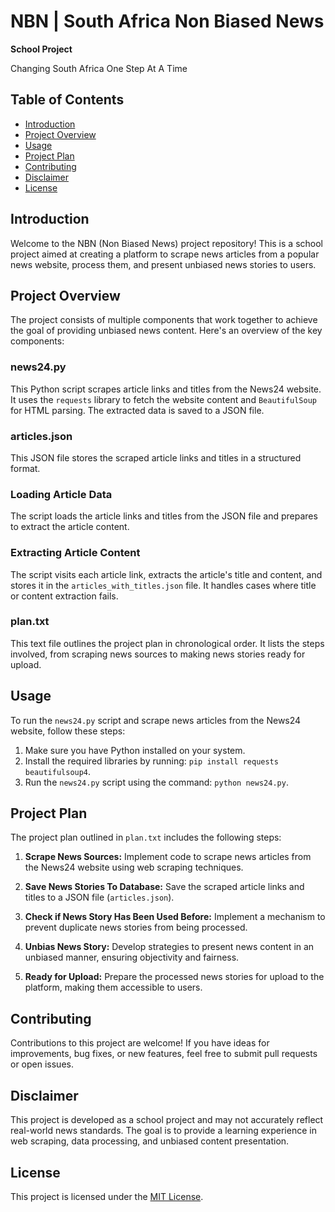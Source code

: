 # NBN | South Africa Non Biased News
**School Project**

Changing South Africa One Step At A Time

## Table of Contents
- [Introduction](#introduction)
- [Project Overview](#project-overview)
- [Usage](#usage)
- [Project Plan](#project-plan)
- [Contributing](#contributing)
- [Disclaimer](#disclaimer)
- [License](#license)

## Introduction
Welcome to the NBN (Non Biased News) project repository! This is a school project aimed at creating a platform to scrape news articles from a popular news website, process them, and present unbiased news stories to users.

## Project Overview
The project consists of multiple components that work together to achieve the goal of providing unbiased news content. Here's an overview of the key components:

### news24.py
This Python script scrapes article links and titles from the News24 website. It uses the `requests` library to fetch the website content and `BeautifulSoup` for HTML parsing. The extracted data is saved to a JSON file.

### articles.json
This JSON file stores the scraped article links and titles in a structured format.

### Loading Article Data
The script loads the article links and titles from the JSON file and prepares to extract the article content.

### Extracting Article Content
The script visits each article link, extracts the article's title and content, and stores it in the `articles_with_titles.json` file. It handles cases where title or content extraction fails.

### plan.txt
This text file outlines the project plan in chronological order. It lists the steps involved, from scraping news sources to making news stories ready for upload.

## Usage
To run the `news24.py` script and scrape news articles from the News24 website, follow these steps:

1. Make sure you have Python installed on your system.
2. Install the required libraries by running: `pip install requests beautifulsoup4`.
3. Run the `news24.py` script using the command: `python news24.py`.

## Project Plan
The project plan outlined in `plan.txt` includes the following steps:

1. **Scrape News Sources:** Implement code to scrape news articles from the News24 website using web scraping techniques.

2. **Save News Stories To Database:** Save the scraped article links and titles to a JSON file (`articles.json`).

3. **Check if News Story Has Been Used Before:** Implement a mechanism to prevent duplicate news stories from being processed.

4. **Unbias News Story:** Develop strategies to present news content in an unbiased manner, ensuring objectivity and fairness.

5. **Ready for Upload:** Prepare the processed news stories for upload to the platform, making them accessible to users.

## Contributing
Contributions to this project are welcome! If you have ideas for improvements, bug fixes, or new features, feel free to submit pull requests or open issues.

## Disclaimer
This project is developed as a school project and may not accurately reflect real-world news standards. The goal is to provide a learning experience in web scraping, data processing, and unbiased content presentation.

## License
This project is licensed under the [MIT License](LICENSE).
